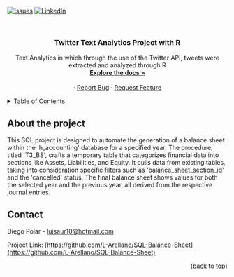 <div id="top"></div>

[![Issues][issues-shield]][issues-url]
[![LinkedIn][linkedin-shield]][linkedin-url]



<!-- PROJECT LOGO -->
<br />
<div align="center">
  <a href="https://github.com/L-Arellano/SQL-Balance-Sheet">
  </a>

<h3 align="center">Twitter Text Analytics Project with R</h3>

  <p align="center">
    Text Analytics in which through the use of the Twitter API, tweets were extracted and analyzed through R
    <br />
    <a href="https://github.com/L-Arellano/SQL-Balance-Sheet"><strong>Explore the docs »</strong></a>
    <br />
    <br />
    ·
    <a href="https://github.com/L-Arellano/SQL-Balance-Sheet/issues">Report Bug</a>
    ·
    <a href="https://github.com/L-Arellano/SQL-Balance-Sheet/issues">Request Feature</a>
  </p>
</div>



<!-- TABLE OF CONTENTS -->
<details>
  <summary>Table of Contents</summary>
  <ol>
    <li>
      <a href="#about-the-project">About The Project</a>
    </li>
    <li><a href="#contact">Contact</a></li>
  </ol>
</details>


<!-- ABOUT THE PROJECT -->
## About the project

This SQL project is designed to automate the generation of a balance sheet within the 'h_accounting' database for a specified year. The procedure, titled 'T3_BS', crafts a temporary table that categorizes financial data into sections like Assets, Liabilities, and Equity. It pulls data from existing tables, taking into consideration specific filters such as 'balance_sheet_section_id' and the 'cancelled' status. The final balance sheet shows values for both the selected year and the previous year, all derived from the respective journal entries.


<!-- CONTACT -->
## Contact

Diego Polar - luisaur10@hotmail.com

Project Link: [https://github.com/L-Arellano/SQL-Balance-Sheet](https://github.com/L-Arellano/SQL-Balance-Sheet)

<p align="right">(<a href="#top">back to top</a>)</p>




<!-- MARKDOWN LINKS & IMAGES -->
<!-- https://www.markdownguide.org/basic-syntax/#reference-style-links -->
[issues-shield]: https://img.shields.io/github/issues/DL-Arellano/SQL-Balance-Sheet.svg?style=for-the-badge
[issues-url]: https://github.com/L-Arellano/SQL-Balance-Sheet/issues
[linkedin-shield]: https://img.shields.io/badge/-LinkedIn-black.svg?style=for-the-badge&logo=linkedin&colorB=555
[linkedin-url]: https://www.linkedin.com/in/luis-arellano-a312631bb/
[product-screenshot]: images/screenshot.png
